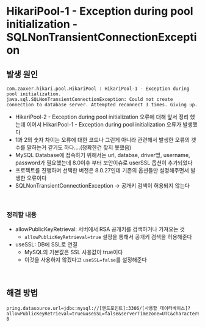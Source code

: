 # HikariPool-1 - Exception during pool initialization - SQLNonTransientConnectionException

## 발생 원인

```
com.zaxxer.hikari.pool.HikariPool : HikariPool-1 - Exception during pool initialization.
java.sql.SQLNonTransientConnectionException: Could not create connection to database server. Attempted reconnect 3 times. Giving up.
```

* HikariPool-2 - Exception during pool initialization 오류에 대해 앞서 정리 했는데 이어서 HikariPool-1 - Exception during pool initialization 오류가 발생했다
* 1과 2의 숫자 차이는 오류에 대한 코드나 그런게 아니라 관련해서 발생한 오류의 갯수를 말하는거 같기도 하다....(정확한건 찾지 못했음)
* MySQL Database에 접속하기 위해서는 url, databse, driver명, username, password가 필요했는데 8.0이후 부터 보안이슈로 userSSL 옵션이 추가되었다
* 프로젝트를 진행하며 선택한 버전은 8.0.27인데 기존의 옵션들만 설정해주면서 발생한 오류이다
* SQLNonTransientConnectionException -> 공개키 검색이 허용되지 않는다

<br/>

### 정리할 내용
* allowPublicKeyRetrieval: 서버에서 RSA 공개키를 검색하거나 가져오는 것
    * `allowPublicKeyRetrieval=true` 설정을 통해서 공개키 검색을 허용해준다
* useSSL: DB에 SSL로 연결
    * MySQL의 기본값은 SSL 사용값이 true이다
    * 이것을 사용하지 않겠다고 `useSSL=false`를 설정해준다

<br/>

## 해결 방법
```properties
pring.datasource.url=jdbc:mysql://[엔드포인트]:3306/[사용할 데이터베이스]?allowPublicKeyRetrieval=true&useSSL=false&serverTimezone=UTC&characterEncoding=UTF-8
```